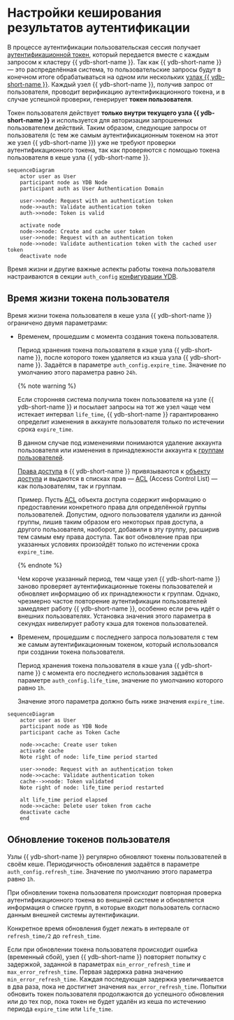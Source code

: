 # Настройки кеширования результатов аутентификации

В процессе аутентификации пользовательская сессия получает [аутентификационной токен](../concepts/glossary.md#auth-token), который передается вместе с каждым запросом к кластеру {{ ydb-short-name }}. Так как {{ ydb-short-name }} — это распределённая система, то пользовательские запросы будут в конечном итоге обрабатываться на одном или нескольких [узлах {{ ydb-short-name }}](../concepts/glossary.md#node). Каждый узел {{ ydb-short-name }}, получив запрос от пользователя, проводит верификацию аутентификационного токена, и в случае успешной проверки, генерирует **токен пользователя**.

Токен пользователя действует **только внутри текущего узла {{ ydb-short-name }}** и используется для авторизации запрошенных пользователем действий. Таким образом, следующие запросы от пользователя (с тем же самым аутентификационным токеном на этот же узел {{ ydb-short-name }}) уже не требуют проверки аутентификационного токена, так как проверяются с помощью токена пользователя в кеше узла {{ ydb-short-name }}.

```mermaid
sequenceDiagram
    actor user as User
    participant node as YDB Node
    participant auth as User Authentication Domain

    user->>node: Request with an authentication token
    node->>auth: Validate authentication token
    auth->>node: Token is valid

    activate node
    node->>node: Create and cache user token
    user->>node: Request with an authentication token
    node->>node: Validate authentication token with the cached user token
    deactivate node
```

Время жизни и другие важные аспекты работы токена пользователя настраиваются в секции `auth_config` [конфигурации YDB](../reference/configuration/auth_config.md#caching-auth-results).

## Время жизни токена пользователя

Время жизни токена пользователя в кеше узла {{ ydb-short-name }} ограничено двумя параметрами:

- Временем, прошедшим с момента создания токена пользователя.

    Период хранения токена пользователя в кэше узла {{ ydb-short-name }}, после которого токен удаляется из кэша узла {{ ydb-short-name }}. Задаётся в параметре `auth_config.expire_time`. Значение по умолчанию этого параметра равно `24h`.

    {% note warning %}

    Если сторонняя система получила токен пользователя на узле {{ ydb-short-name }} и посылает запросы на тот же узел чаще чем истекает интервал `life_time`, {{ ydb-short-name }} гарантированно определит изменения в аккаунте пользователя только по истечении срока `expire_time`.

    В данном случае под изменениями понимаются удаление аккаунта пользователя или изменения в принадлежности аккаунта к [группам пользователей](./authorization.md#group).

    [Права доступа](../concepts/glossary.md#access-right) в {{ ydb-short-name }} привязываются к [объекту доступа](../concepts/glossary.md#access-object) и выдаются в списках прав — [ACL](../concepts/glossary.md#access-control-list) (Access Control List) — как пользователям, так и группам.


    Пример. Пусть [ACL](../concepts/glossary.md#access-control-list) объекта доступа содержит информацию о предоставлении конкретного права для определённой группы пользователей. Допустим, одного пользователя удалили из данной группы, лишив таким образом его некоторых прав доступа, а другого пользователя, наоборот, добавили в эту группу, расширив тем самым ему права доступа. Так вот обновление прав при указанных условиях произойдёт только по истечении срока `expire_time`.

    {% endnote %}

    Чем короче указанный период, тем чаще узел {{ ydb-short-name }} заново проверяет аутентификационные токены пользователей и обновляет информацию об их принадлежности к группам. Однако, чрезмерно частое повторение аутентификации пользователей замедляет работу {{ ydb-short-name }}, особенно если речь идёт о внешних пользователях. Установка значения этого параметра в секундах нивелирует работу кэша для токенов пользователей.

- Временем, прошедшим с последнего запроса пользователя с тем же самым аутентификационным токеном, который использовался при создании токена пользователя.

    Период хранения токена пользователя в кэше узла {{ ydb-short-name }} с момента его последнего использования задаётся в параметре `auth_config.life_time`, значение по умолчанию которого равно `1h`.

    Значение этого параметра должно быть ниже значения `expire_time`.

```mermaid
sequenceDiagram
    actor user as User
    participant node as YDB Node
    participant cache as Token Cache

    node->>cache: Create user token
    activate cache
    Note right of node: life_time period started

    user->>node: Request with an authentication token
    node->>cache: Validate authentication token
    cache-->>node: Token validated
    Note right of node: life_time period restarted

    alt life_time period elapsed
    node->>cache: Delete user token from cache
    deactivate cache
    end
```

## Обновление токенов пользователя

Узлы {{ ydb-short-name }} регулярно обновляют токены пользователей в своём кеше. Периодичность обновления задаётся в параметре `auth_config.refresh_time`. Значение по умолчанию этого параметра равно `1h`.

При обновлении токена пользователя происходит повторная проверка аутентификационного токена во внешней системе и обновляется информация о списке групп, в которые входит пользователь согласно данным внешней системы аутентификации.

Конкретное время обновления будет лежать в интервале от `refresh_time/2` до `refresh_time`.

Если при обновлении токена пользователя происходит ошибка (временный сбой), узел {{ ydb-short-name }} повторяет попытку с задержкой, заданной в параметрах `min_error_refresh_time` и `max_error_refresh_time`. Первая задержка равна значению `min_error_refresh_time`. Каждая последующая задержка увеличивается в два раза, пока не достигнет значения `max_error_refresh_time`. Попытки обновить токен пользователя продолжаются до успешного обновления или до тех пор, пока токен не будет удалён из кеша по истечению периода `expire_time` или `life_time`.